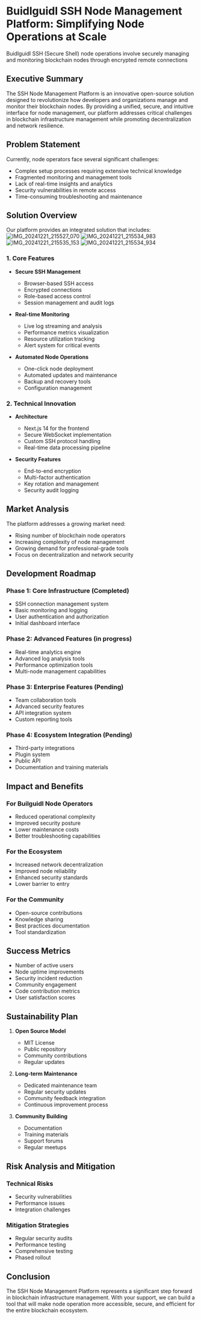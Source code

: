 # Buidlguidl SSH Node Management Platform: Simplifying Node Operations at Scale
Buidlguidl SSH (Secure Shell) node operations involve securely managing and monitoring blockchain nodes through encrypted remote connections

## Executive Summary
The SSH Node Management Platform is an innovative open-source solution designed to revolutionize how developers and organizations manage and monitor their blockchain nodes. By providing a unified, secure, and intuitive interface for node management, our platform addresses critical challenges in blockchain infrastructure management while promoting decentralization and network resilience.

## Problem Statement
Currently, node operators face several significant challenges:
- Complex setup processes requiring extensive technical knowledge
- Fragmented monitoring and management tools
- Lack of real-time insights and analytics
- Security vulnerabilities in remote access
- Time-consuming troubleshooting and maintenance

## Solution Overview
Our platform provides an integrated solution that includes:
![IMG_20241221_215527_070](https://github.com/user-attachments/assets/c105f926-19b3-4ca7-bd1a-29a7175657ee)
![IMG_20241221_215534_983](https://github.com/user-attachments/assets/8a557384-c229-49a6-963a-b4bfd603b69d)
![IMG_20241221_215535_153](https://github.com/user-attachments/assets/8636a7ae-930b-416d-aff4-471af95738a2)
![IMG_20241221_215534_934](https://github.com/user-attachments/assets/ec5b4493-7aa9-47a6-8ae6-3a837ac4e988)

### 1. Core Features
- **Secure SSH Management**
  - Browser-based SSH access
  - Encrypted connections
  - Role-based access control
  - Session management and audit logs

- **Real-time Monitoring**
  - Live log streaming and analysis
  - Performance metrics visualization
  - Resource utilization tracking
  - Alert system for critical events

- **Automated Node Operations**
  - One-click node deployment
  - Automated updates and maintenance
  - Backup and recovery tools
  - Configuration management

### 2. Technical Innovation
- **Architecture**
  - Next.js 14 for the frontend
  - Secure WebSocket implementation
  - Custom SSH protocol handling
  - Real-time data processing pipeline

- **Security Features**
  - End-to-end encryption
  - Multi-factor authentication
  - Key rotation and management
  - Security audit logging

## Market Analysis
The platform addresses a growing market need:
- Rising number of blockchain node operators
- Increasing complexity of node management
- Growing demand for professional-grade tools
- Focus on decentralization and network security

## Development Roadmap

### Phase 1: Core Infrastructure (Completed)
- SSH connection management system
- Basic monitoring and logging
- User authentication and authorization
- Initial dashboard interface

### Phase 2: Advanced Features (in progress)
- Real-time analytics engine
- Advanced log analysis tools
- Performance optimization tools
- Multi-node management capabilities

### Phase 3: Enterprise Features (Pending)
- Team collaboration tools
- Advanced security features
- API integration system
- Custom reporting tools

### Phase 4: Ecosystem Integration (Pending)
- Third-party integrations
- Plugin system
- Public API
- Documentation and training materials

## Impact and Benefits

### For Builguidl Node Operators
- Reduced operational complexity
- Improved security posture
- Lower maintenance costs
- Better troubleshooting capabilities

### For the Ecosystem
- Increased network decentralization
- Improved node reliability
- Enhanced security standards
- Lower barrier to entry

### For the Community
- Open-source contributions
- Knowledge sharing
- Best practices documentation
- Tool standardization

## Success Metrics
- Number of active users
- Node uptime improvements
- Security incident reduction
- Community engagement
- Code contribution metrics
- User satisfaction scores

## Sustainability Plan
1. **Open Source Model**
   - MIT License
   - Public repository
   - Community contributions
   - Regular updates

2. **Long-term Maintenance**
   - Dedicated maintenance team
   - Regular security updates
   - Community feedback integration
   - Continuous improvement process

3. **Community Building**
   - Documentation
   - Training materials
   - Support forums
   - Regular meetups

## Risk Analysis and Mitigation

### Technical Risks
- Security vulnerabilities
- Performance issues
- Integration challenges

### Mitigation Strategies
- Regular security audits
- Performance testing
- Comprehensive testing
- Phased rollout

## Conclusion
The SSH Node Management Platform represents a significant step forward in blockchain infrastructure management. With your support, we can build a tool that will make node operation more accessible, secure, and efficient for the entire blockchain ecosystem.

